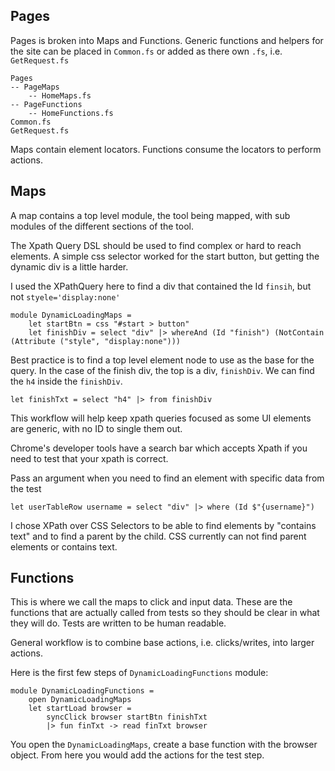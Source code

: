 ## Pages

Pages is broken into Maps and Functions.
Generic functions and helpers for the site can be placed in `Common.fs` or added as there own `.fs`, i.e. `GetRequest.fs`

    Pages
    -- PageMaps
        -- HomeMaps.fs
    -- PageFunctions
        -- HomeFunctions.fs
    Common.fs
    GetRequest.fs

Maps contain element locators. 
Functions consume the locators to perform actions.

## Maps

A map contains a top level module, the tool being mapped, with sub modules of the different sections of the tool.

The Xpath Query DSL should be used to find complex or hard to reach elements.
A simple css selector worked for the start button, but getting the dynamic div is a little harder.

I used the XPathQuery here to find a div that contained the Id `finsih`, but not `styele='display:none'`

    module DynamicLoadingMaps =
        let startBtn = css "#start > button"
        let finishDiv = select "div" |> whereAnd (Id "finish") (NotContain (Attribute ("style", "display:none")))

Best practice is to find a top level element node to use as the base for the query.
In the case of the finish div, the top is a div, `finishDiv`. We can find the `h4` inside the `finishDiv`.

    let finishTxt = select "h4" |> from finishDiv

This workflow will help keep xpath queries focused as some UI elements are generic, with no ID to single them out.

Chrome's developer tools have a search bar which accepts Xpath if you need to test that your xpath is correct.

Pass an argument when you need to find an element with specific data from the test

    let userTableRow username = select "div" |> where (Id $"{username}")

I chose XPath over CSS Selectors to be able to find elements by "contains text" and to find a parent by the child. CSS currently can not find parent elements or contains text. 

## Functions

This is where we call the maps to click and input data.
These are the functions that are actually called from tests so they should be clear in what they will do. Tests are written to be human readable.

General workflow is to combine base actions, i.e. clicks/writes, into larger actions.

Here is the first few steps of `DynamicLoadingFunctions` module:

    module DynamicLoadingFunctions =
        open DynamicLoadingMaps
        let startLoad browser = 
            syncClick browser startBtn finishTxt
            |> fun finTxt -> read finTxt browser

You open the `DynamicLoadingMaps`, create a base function with the browser object.
From here you would add the actions for the test step.
